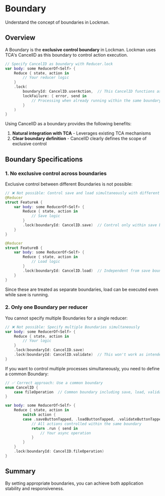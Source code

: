 # Boundary

Understand the concept of boundaries in Lockman.

## Overview

A Boundary is the **exclusive control boundary** in Lockman. Lockman uses TCA's CancelID as this boundary to control action execution.

```swift
// Specify CancelID as boundary with Reducer.lock
var body: some ReducerOf<Self> {
    Reduce { state, action in
        // Your reducer logic
    }
    .lock(
        boundaryId: CancelID.userAction,  // This CancelID functions as a Boundary
        lockFailure: { error, send in
            // Processing when already running within the same boundary
        }
    )
}
```

Using CancelID as a boundary provides the following benefits:

1. **Natural integration with TCA** - Leverages existing TCA mechanisms
2. **Clear boundary definition** - CancelID clearly defines the scope of exclusive control

## Boundary Specifications

### 1. No exclusive control across boundaries

Exclusive control between different Boundaries is not possible:

```swift
// ❌ Not possible: Control save and load simultaneously with different boundaries
@Reducer
struct FeatureA {
    var body: some ReducerOf<Self> {
        Reduce { state, action in
            // Save logic
        }
        .lock(boundaryId: CancelID.save)  // Control only within save boundary
    }
}

@Reducer
struct FeatureB {
    var body: some ReducerOf<Self> {
        Reduce { state, action in
            // Load logic
        }
        .lock(boundaryId: CancelID.load)  // Independent from save boundary
    }
}
```

Since these are treated as separate boundaries, load can be executed even while save is running.

### 2. Only one Boundary per reducer

You cannot specify multiple Boundaries for a single reducer:

```swift
// ❌ Not possible: Specify multiple Boundaries simultaneously
var body: some ReducerOf<Self> {
    Reduce { state, action in
        // Your logic
    }
    .lock(boundaryId: CancelID.save)
    .lock(boundaryId: CancelID.validate)  // This won't work as intended
}
```

If you want to control multiple processes simultaneously, you need to define a common Boundary:

```swift
// ✅ Correct approach: Use a common boundary
enum CancelID {
    case fileOperation  // Common boundary including save, load, validate
}

var body: some ReducerOf<Self> {
    Reduce { state, action in
        switch action {
        case .saveButtonTapped, .loadButtonTapped, .validateButtonTapped:
            // All actions controlled within the same boundary
            return .run { send in
                // Your async operation
            }
        }
    }
    .lock(boundaryId: CancelID.fileOperation)
}
```

## Summary

By setting appropriate boundaries, you can achieve both application stability and responsiveness.

